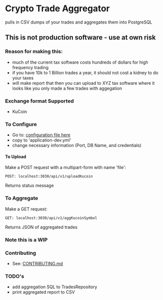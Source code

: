 # Crypto Trade Aggregator

pulls in CSV dumps of your trades and aggregates them into PostgreSQL

## This is not production software - use at own risk


### Reason for making this:
- much of the current tax software costs hundreds of dollars for high frequency trading
- if you have 10k to 1 Billion trades a year, it should not cost a kidney to do your taxes
- will make report that then you can upload to XYZ tax software where it looks like you only made a few trades with aggegation


### Exchange format Supported
- KuCoin

### To Configure
- Go to: [configuration file here](src/main/resources/application-dev.yml.example)
- copy to 'application-dev.yml'
- change necessary information (Port, DB Name, and credentials)

#### To Upload

Make a POST request with a multipart-form with name 'file':
```
POST: localhost:3030/api/v1/uploadKucoin
```
Returns status message

### To Aggregate

Make a GET request:
```
GET: localhost:3030/api/v1/aggKucoinSymbol
```
Returns JSON of aggregated trades

### Note this is a WIP

### Contributing
- See: [CONTRIBUTING.md](CONTRIBUTING.md)

### TODO's
- add aggregation SQL to TradesRepository
- print aggregated report to CSV
